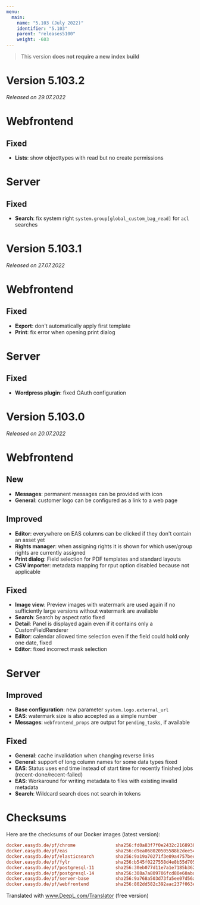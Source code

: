 ```yaml
---
menu:
  main:
    name: "5.103 (July 2022)"
    identifier: "5.103"
    parent: "releases5100"
    weight: -603
---
```


> This version **does not require a new index build**

# Version 5.103.2

*Released on 29.07.2022*

# Webfrontend

## Fixed

* **Lists**: show objecttypes with read but no create permissions

# Server

## Fixed

* **Search**: fix system right `system.group[global_custom_bag_read]` for `acl` searches

# Version 5.103.1

*Released on 27.07.2022*

# Webfrontend

## Fixed

* **Export**: don't automatically apply first template
* **Print**: fix error when opening print dialog

# Server

## Fixed

* **Wordpress plugin**: fixed OAuth configuration

# Version 5.103.0

*Released on 20.07.2022*

# Webfrontend

## New

* **Messages**: permanent messages can be provided with icon
* **General**: customer logo can be configured as a link to a web page

## Improved

* **Editor**: everywhere on EAS columns can be clicked if they don't contain an asset yet
* **Rights manager**: when assigning rights it is shown for which user/group rights are currently assigned
* **Print dialog**: Field selection for PDF templates and standard layouts
* **CSV importer**: metadata mapping for rput option disabled because not applicable

## Fixed

* **Image view**: Preview images with watermark are used again if no sufficiently large versions without watermark are available
* **Search**: Search by aspect ratio fixed
* **Detail**: Panel is displayed again even if it contains only a CustomFieldRenderer
* **Editor**: calendar allowed time selection even if the field could hold only one date, fixed
* **Editor**: fixed incorrect mask selection

# Server

## Improved

* **Base configuration**: new parameter `system.logo.external_url`
* **EAS**: watermark size is also accepted as a simple number
* **Messages**: `webfrontend_props` are output for `pending_tasks`, if available

## Fixed

* **General**: cache invalidation when changing reverse links
* **General**: support of long column names for some data types fixed
* **EAS**: Status uses end time instead of start time for recently finished jobs (recent-done/recent-failed)
* **EAS**: Workaround for writing metadata to files with existing invalid metadata
* **Search**: Wildcard search does not search in tokens

# Checksums

Here are the checksums of our Docker images (latest version):

```ini
docker.easydb.de/pf/chrome               sha256:fd0a83f7f0e2432c21689386e78b205a86466b6fbe8dfb48192c7c8e2b7c09be
docker.easydb.de/pf/eas                  sha256:d9ea068020505588b2dee54dd8a4b54cf20692a8d77384a5618d6defdb1fbbc7
docker.easydb.de/pf/elasticsearch        sha256:9a19a70271f3e09a4757bec670fc00f012d3b7185ed383e4c8d5cc7bc121fa4f
docker.easydb.de/pf/fylr                 sha256:b545f0227558d4e8b55d705127aa4cc418edea6c75e99ff64132b3aee33d2702
docker.easydb.de/pf/postgresql-11        sha256:30eb077d11e7a1e7185b3623bec46c6bae65e9d2156393490ec9322ebc673985
docker.easydb.de/pf/postgresql-14        sha256:308a7a809706fcd80e60aba523dba8adbd7609c0e606e08ea8083d22173c8890
docker.easydb.de/pf/server-base          sha256:9a768a503d73fa5ee07d56a5eb713885687d312c9d7211387ec960f78ff2ed68
docker.easydb.de/pf/webfrontend          sha256:802dd582c392aac237f063ec4050225f0e06dda22b63f581435cb4013a598660
```

Translated with www.DeepL.com/Translator (free version)
